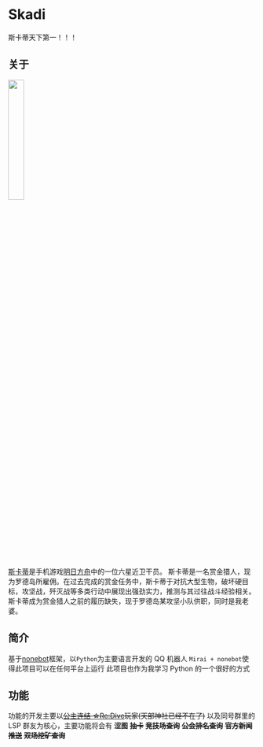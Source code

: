# Skadi

斯卡蒂天下第一！！！

## 关于

<img src="https://img.moegirl.org.cn/common/2/22/Skadi_200813.jpg" width="25%" height="25%">

[斯卡蒂](https://zh.moegirl.org.cn/%E6%98%8E%E6%97%A5%E6%96%B9%E8%88%9F:%E6%96%AF%E5%8D%A1%E8%92%82)是手机游戏[明日方舟](https://ak.hypergryph.com)中的一位六星近卫干员。
斯卡蒂是一名赏金猎人，现为罗德岛所雇佣。在过去完成的赏金任务中，斯卡蒂于对抗大型生物，破坏硬目标，攻坚战，歼灭战等多类行动中展现出强劲实力，推测与其过往战斗经验相关。斯卡蒂成为赏金猎人之前的履历缺失，现于罗德岛某攻坚小队供职，同时是我老婆。

## 简介

基于[nonebot](https://github.com/nonebot/nonebot)框架，以`Python`为主要语言开发的 QQ 机器人
`Mirai + nonebot`使得此项目可以在任何平台上运行
此项目也作为我学习 Python 的一个很好的方式

## 功能

功能的开发主要以~~[公主连结 ☆Re:Dive](https://game.bilibili.com/pcr/pinzhuan/)玩家(天部神社已经不在了)~~
以及同号群里的 LSP 群友为核心，主要功能将会有
**涩图**
~~**抽卡**~~
~~**竞技场查询**~~
~~**公会排名查询**~~
~~**官方新闻推送**~~
~~**双场挖矿查询**~~
